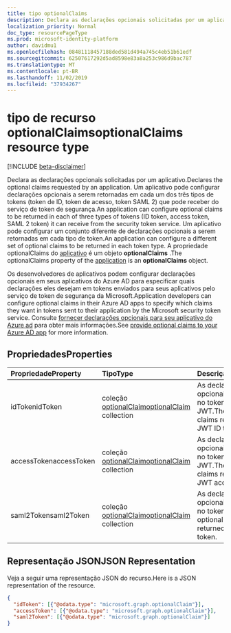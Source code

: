 ```yaml
---
title: tipo optionalClaims
description: Declara as declarações opcionais solicitadas por um aplicativo.
localization_priority: Normal
doc_type: resourcePageType
ms.prod: microsoft-identity-platform
author: davidmu1
ms.openlocfilehash: 08481118457188ded581d494a745c4eb51b61edf
ms.sourcegitcommit: 62507617292d5ad8598e83a8a253c986d9bac787
ms.translationtype: MT
ms.contentlocale: pt-BR
ms.lasthandoff: 11/02/2019
ms.locfileid: "37934267"
---
```

# <a name="optionalclaims-resource-type"></a><span data-ttu-id="74e0e-103">tipo de recurso optionalClaims</span><span class="sxs-lookup"><span data-stu-id="74e0e-103">optionalClaims resource type</span></span>

[!INCLUDE [beta-disclaimer](../../includes/beta-disclaimer.md)]

<span data-ttu-id="74e0e-104">Declara as declarações opcionais solicitadas por um aplicativo.</span><span class="sxs-lookup"><span data-stu-id="74e0e-104">Declares the optional claims requested by an application.</span></span> <span data-ttu-id="74e0e-105">Um aplicativo pode configurar declarações opcionais a serem retornadas em cada um dos três tipos de tokens (token de ID, token de acesso, token SAML 2) que pode receber do serviço de token de segurança.</span><span class="sxs-lookup"><span data-stu-id="74e0e-105">An application can configure optional claims to be returned in each of three types of tokens (ID token, access token, SAML 2 token) it can receive from the security token service.</span></span> <span data-ttu-id="74e0e-106">Um aplicativo pode configurar um conjunto diferente de declarações opcionais a serem retornadas em cada tipo de token.</span><span class="sxs-lookup"><span data-stu-id="74e0e-106">An application can configure a different set of optional claims to be returned in each token type.</span></span> <span data-ttu-id="74e0e-107">A propriedade optionalClaims do [aplicativo](application.md) é um objeto **optionalClaims** .</span><span class="sxs-lookup"><span data-stu-id="74e0e-107">The optionalClaims property of the [application](application.md) is an **optionalClaims** object.</span></span>

<span data-ttu-id="74e0e-108">Os desenvolvedores de aplicativos podem configurar declarações opcionais em seus aplicativos do Azure AD para especificar quais declarações eles desejam em tokens enviados para seus aplicativos pelo serviço de token de segurança da Microsoft.</span><span class="sxs-lookup"><span data-stu-id="74e0e-108">Application developers can configure optional claims in their Azure AD apps to specify which claims they want in tokens sent to their application by the Microsoft security token service.</span></span> <span data-ttu-id="74e0e-109">Consulte [fornecer declarações opcionais para seu aplicativo do Azure ad](https://docs.microsoft.com/azure/active-directory/develop/active-directory-optional-claims) para obter mais informações.</span><span class="sxs-lookup"><span data-stu-id="74e0e-109">See [provide optional claims to your Azure AD app](https://docs.microsoft.com/azure/active-directory/develop/active-directory-optional-claims) for more information.</span></span>

## <a name="properties"></a><span data-ttu-id="74e0e-110">Propriedades</span><span class="sxs-lookup"><span data-stu-id="74e0e-110">Properties</span></span>
| <span data-ttu-id="74e0e-111">Propriedade</span><span class="sxs-lookup"><span data-stu-id="74e0e-111">Property</span></span>     | <span data-ttu-id="74e0e-112">Tipo</span><span class="sxs-lookup"><span data-stu-id="74e0e-112">Type</span></span>        | <span data-ttu-id="74e0e-113">Descrição</span><span class="sxs-lookup"><span data-stu-id="74e0e-113">Description</span></span> |
|:-------------|:------------|:------------|
|<span data-ttu-id="74e0e-114">idToken</span><span class="sxs-lookup"><span data-stu-id="74e0e-114">idToken</span></span>|<span data-ttu-id="74e0e-115">coleção [optionalClaim](optionalclaim.md)</span><span class="sxs-lookup"><span data-stu-id="74e0e-115">[optionalClaim](optionalclaim.md) collection</span></span>| <span data-ttu-id="74e0e-116">As declarações opcionais retornadas no token de ID de JWT.</span><span class="sxs-lookup"><span data-stu-id="74e0e-116">The optional claims returned in the JWT ID token.</span></span> |
|<span data-ttu-id="74e0e-117">accessToken</span><span class="sxs-lookup"><span data-stu-id="74e0e-117">accessToken</span></span>|<span data-ttu-id="74e0e-118">coleção [optionalClaim](optionalclaim.md)</span><span class="sxs-lookup"><span data-stu-id="74e0e-118">[optionalClaim](optionalclaim.md) collection</span></span>| <span data-ttu-id="74e0e-119">As declarações opcionais retornadas no token de acesso JWT.</span><span class="sxs-lookup"><span data-stu-id="74e0e-119">The optional claims returned in the JWT access token.</span></span> |
|<span data-ttu-id="74e0e-120">saml2Token</span><span class="sxs-lookup"><span data-stu-id="74e0e-120">saml2Token</span></span>|<span data-ttu-id="74e0e-121">coleção [optionalClaim](optionalclaim.md)</span><span class="sxs-lookup"><span data-stu-id="74e0e-121">[optionalClaim](optionalclaim.md) collection</span></span>| <span data-ttu-id="74e0e-122">As declarações opcionais retornadas no token SAML.</span><span class="sxs-lookup"><span data-stu-id="74e0e-122">The optional claims returned in the SAML token.</span></span>|

## <a name="json-representation"></a><span data-ttu-id="74e0e-123">Representação JSON</span><span class="sxs-lookup"><span data-stu-id="74e0e-123">JSON Representation</span></span>
<span data-ttu-id="74e0e-124">Veja a seguir uma representação JSON do recurso.</span><span class="sxs-lookup"><span data-stu-id="74e0e-124">Here is a JSON representation of the resource.</span></span>
<!--{
  "blockType": "resource",
  "@odata.type": "microsoft.graph.optionalClaims"
}-->
``` json
{
  "idToken": [{"@odata.type": "microsoft.graph.optionalClaim"}],
  "accessToken": [{"@odata.type": "microsoft.graph.optionalClaim"}],
  "saml2Token": [{"@odata.type": "microsoft.graph.optionalClaim"}]
}
```
